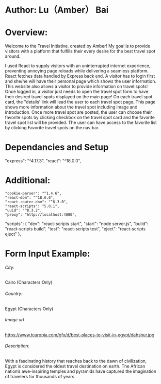 # Author: Lu（Amber） Bai

# Overview:

Welcome to the Travel Initiative, created by Amber! My goal is to provide visitors with a platform that fulfills their every desire for the best travel spot around.

I used React to supply visitors with an uninterrupted internet experience, preventing annoying page reloads while delivering a seamless platform. React fetches data handled by Express back end. A visitor has to login first and she/he will have their personal page which shows the user information. This website also allows a visitor to provide information on travel spots! Once logged in, a visitor just needs to open the travel spot form to have their desired travel spots displayed on the main page! On each travel spot card, the "details' link will lead the user to each travel spot page. This page shows more information about the travel spot including image and introduction. Once more travel spot are posted, the user can choose their favorite spots by clicking checkbox on the travel spot card and the favorite travel spot list will be provided. The user can have access to the favorite list by clicking Favorite travel spots on the nav bar.

# Dependancies and Setup

"express": "^4.17.3",
"react": "^18.0.0",

# Additional:

    "cookie-parser": "^1.4.6",
    "react-dom": "^18.0.0",
    "react-router-dom": "^6.3.0",
    "react-scripts": "5.0.1",
    "uuid": "^8.3.2",
    "proxy": "http://localhost:4000",

"scripts": {
"dev": "react-scripts start",
"start": "node server.js",
"build": "react-scripts build",
"test": "react-scripts test",
"eject": "react-scripts eject"
},

# Form Input Example:

###### City:

Cairo (Characters Only)

###### Country:

Egypt (Characters Only)

###### Image url

https://www.touropia.com/gfx/d/best-places-to-visit-in-egypt/dahshur.jpg

###### Description:

With a fascinating history that reaches back to the dawn of civilization,
Egypt is considered the oldest travel destination on earth.
The African nation’s awe-inspiring temples and pyramids have captured the imagination of travelers for thousands of years.

